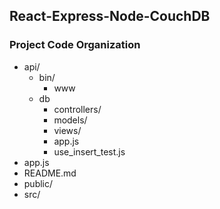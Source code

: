 ## React-Express-Node-CouchDB
### Project Code Organization
- api/
  - bin/
    - www
  - db
    - controllers/
    - models/
    - views/
    - app.js
    - use_insert_test.js
- app.js
- README.md
- public/
- src/

